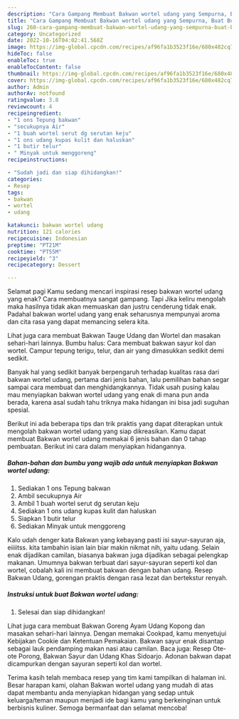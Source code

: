 ```yaml
---
description: "Cara Gampang Membuat Bakwan wortel udang yang Sempurna, Buat Buka Puasa}"
title: "Cara Gampang Membuat Bakwan wortel udang yang Sempurna, Buat Buka Puasa}"
slug: 260-cara-gampang-membuat-bakwan-wortel-udang-yang-sempurna-buat-buka-puasa
category: Uncategorized
date: 2022-10-16T04:02:41.568Z
image: https://img-global.cpcdn.com/recipes/af96fa1b3523f16e/680x482cq70/bakwan-wortel-udang-foto-resep-utama.jpg
hideToc: false
enableToc: true
enableTocContent: false
thumbnail: https://img-global.cpcdn.com/recipes/af96fa1b3523f16e/680x482cq70/bakwan-wortel-udang-foto-resep-utama.jpg
cover: https://img-global.cpcdn.com/recipes/af96fa1b3523f16e/680x482cq70/bakwan-wortel-udang-foto-resep-utama.jpg
author: Admin
authorAv: notfound
ratingvalue: 3.8
reviewcount: 4
recipeingredient:
- "1 ons Tepung bakwan"
- "secukupnya Air"
- "1 buah wortel serut dg serutan keju"
- "1 ons udang kupas kulit dan haluskan"
- "1 butir telur"
- " Minyak untuk menggoreng"
recipeinstructions:

- "Sudah jadi dan siap dihidangkan!"
categories:
- Resep
tags:
- bakwan
- wortel
- udang

katakunci: bakwan wortel udang 
nutrition: 121 calories
recipecuisine: Indonesian
preptime: "PT21M"
cooktime: "PT55M"
recipeyield: "3"
recipecategory: Dessert

---
```



Selamat pagi Kamu sedang mencari inspirasi resep bakwan wortel udang yang enak? Cara membuatnya sangat gampang. Tapi Jika keliru mengolah maka hasilnya tidak akan memuaskan dan justru cenderung tidak enak. Padahal bakwan wortel udang yang enak seharusnya mempunyai aroma dan cita rasa yang dapat memancing selera kita.


Lihat juga cara membuat Bakwan Tauge Udang dan Wortel dan masakan sehari-hari lainnya. Bumbu halus: Cara membuat bakwan sayur kol dan wortel. Campur tepung terigu, telur, dan air yang dimasukkan sedikit demi sedikit.

Banyak hal yang sedikit banyak berpengaruh terhadap kualitas rasa dari bakwan wortel udang, pertama dari jenis bahan, lalu pemilihan bahan segar sampai cara membuat dan menghidangkannya. Tidak usah pusing kalau mau menyiapkan bakwan wortel udang yang enak di mana pun anda berada, karena asal sudah tahu triknya maka hidangan ini bisa jadi suguhan spesial.


Berikut ini ada beberapa tips dan trik praktis yang dapat diterapkan untuk mengolah bakwan wortel udang yang siap dikreasikan. Kamu dapat membuat Bakwan wortel udang memakai 6 jenis bahan dan 0 tahap pembuatan. Berikut ini cara dalam menyiapkan hidangannya.

<!--inarticleads1-->

##### Bahan-bahan dan bumbu yang wajib ada untuk menyiapkan Bakwan wortel udang:

1. Sediakan 1 ons Tepung bakwan
1. Ambil secukupnya Air
1. Ambil 1 buah wortel serut dg serutan keju
1. Sediakan 1 ons udang kupas kulit dan haluskan
1. Siapkan 1 butir telur
1. Sediakan  Minyak untuk menggoreng


Kalo udah denger kata Bakwan yang kebayang pasti isi sayur-sayuran aja, eiiiitss. kita tambahin isian lain biar makin nikmat nih, yaitu udang. Selain enak dijadikan camilan, biasanya bakwan juga dijadikan sebagai pelengkap makanan. Umumnya bakwan terbuat dari sayur-sayuran seperti kol dan wortel, cobalah kali ini membuat bakwan dengan bahan udang. Resep Bakwan Udang, gorengan praktis dengan rasa lezat dan bertekstur renyah. 

<!--inarticleads2-->

##### Instruksi untuk buat Bakwan wortel udang:


1. Selesai dan siap dihidangkan!

Lihat juga cara membuat Bakwan Goreng Ayam Udang Kopong dan masakan sehari-hari lainnya. Dengan memakai Cookpad, kamu menyetujui Kebijakan Cookie dan Ketentuan Pemakaian. Bakwan sayur enak disantap sebagai lauk pendamping makan nasi atau camilan. Baca juga: Resep Ote-ote Porong, Bakwan Sayur dan Udang Khas Sidoarjo. Adonan bakwan dapat dicampurkan dengan sayuran seperti kol dan wortel. 

Terima kasih telah membaca resep yang tim kami tampilkan di halaman ini. Besar harapan kami, olahan Bakwan wortel udang yang mudah di atas dapat membantu anda menyiapkan hidangan yang sedap untuk keluarga/teman maupun menjadi ide bagi kamu yang berkeinginan untuk berbisnis kuliner. Semoga bermanfaat dan selamat mencoba!
